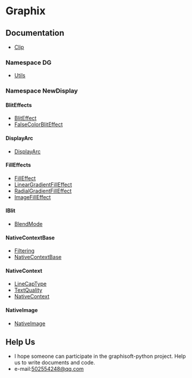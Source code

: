 # Graphix

## Documentation

* [Clip](./docs/Clip.md)

### Namespace DG

* [Utils](./docs/DG/Utils.md)

### Namespace NewDisplay

#### BlitEffects

* [BlitEffect](./docs/NewDisplay/BlitEffect.md)
* [FalseColorBlitEffect](./docs/NewDisplay/FalseColorBlitEffect.md)

#### DisplayArc

* [DisplayArc](./docs/NewDisplay/DisplayArc.md)

#### FillEffects

* [FillEffect](./docs/NewDisplay/FillEffect.md)
* [LinearGradientFillEffect](./docs/NewDisplay/LinearGradientFillEffect.md)
* [RadialGradientFillEffect](./docs/NewDisplay/RadialGradientFillEffect.md)
* [ImageFillEffect](./docs/NewDisplay/ImageFillEffect.md)

#### IBlit

* [BlendMode](./docs/NewDisplay/BlendMode.md)

#### NativeContextBase

* [Filtering](./docs/NewDisplay/Filtering.md)
* [NativeContextBase](./docs/NewDisplay/NativeContextBase.md)

#### NativeContext

* [LineCapType](./docs/NewDisplay/LineCapType.md)
* [TextQuality](./docs/NewDisplay/TextQuality.md)
* [NativeContext](./docs/NewDisplay/NativeContext.md)

#### NativeImage

* [NativeImage](./docs/NewDisplay/NativeImage.md)

## Help Us

* I hope someone can participate in the graphisoft-python project. Help us to write documents and code.
* e-mail:502554248@qq.com